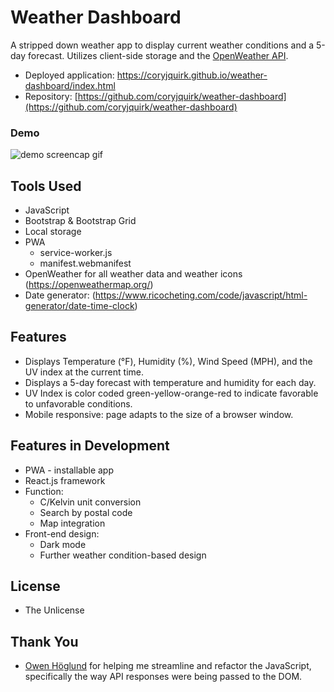 # Weather Dashboard
A stripped down weather app to display current weather conditions and a 5-day forecast. Utilizes client-side storage and the [OpenWeather API](https://openweathermap.org/).

* Deployed application: https://coryjquirk.github.io/weather-dashboard/index.html
* Repository: [https://github.com/coryjquirk/weather-dashboard](https://github.com/coryjquirk/weather-dashboard)
### Demo
<img src="https://coryjquirk.github.io/weather-dashboard/weatherdashboard.gif" alt="demo screencap gif">

## Tools Used
* JavaScript
* Bootstrap & Bootstrap Grid
* Local storage
* PWA
  * service-worker.js
  * manifest.webmanifest
* OpenWeather for all weather data and weather icons (https://openweathermap.org/)
* Date generator: (https://www.ricocheting.com/code/javascript/html-generator/date-time-clock)

## Features
* Displays Temperature (°F), Humidity (%), Wind Speed (MPH), and the UV index at the current time.
* Displays a 5-day forecast with temperature and humidity for each day.
* UV Index is color coded green-yellow-orange-red to indicate favorable to unfavorable conditions.
* Mobile responsive: page adapts to the size of a browser window.

## Features in Development
* PWA - installable app
* React.js framework
* Function:
  * C/Kelvin unit conversion
  * Search by postal code
  * Map integration
* Front-end design:
  * Dark mode
  * Further weather condition-based design 

## License
* The Unlicense

## Thank You
* [Owen Höglund](https://github.com/Othedough) for helping me streamline and refactor the JavaScript, specifically the way API responses were being passed to the DOM.
